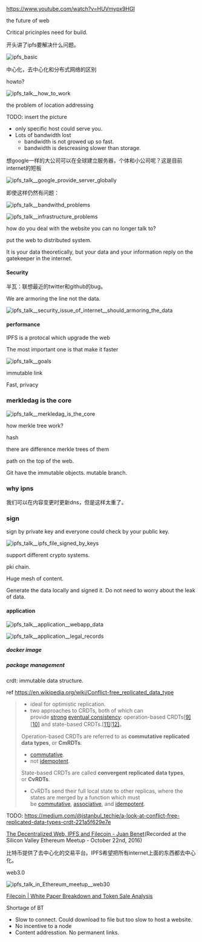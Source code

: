 <https://www.youtube.com/watch?v=HUVmypx9HGI>

the future of web

Critical pricinples need for build.



开头讲了ipfs要解决什么问题。

![ipfs_basic](http://opuclx9sq.bkt.clouddn.com/2018-05-14-030313.png)



中心化，去中心化和分布式网络的区别



howto?

![ipfs_talk__how_to_work](http://opuclx9sq.bkt.clouddn.com/2018-05-14-032437.png)



the problem of location addressing

TODO: insert the picture

* only specific host could serve you.
* Lots of bandwidth lost
  * bandwidth is not growed up so fast.
  * bandwidth is descreasing slower than storage.

想google一样的大公司可以在全球建立服务器，个体和小公司呢？这是目前internet的短板

![ipfs_talk__google_provide_server_globally](http://opuclx9sq.bkt.clouddn.com/2018-05-14-033422.png)



即使这样仍然有问题：

![ipfs_talk__bandwithd_problems](http://opuclx9sq.bkt.clouddn.com/2018-05-14-034307.png)

![ipfs_talk__infrastructure_problems](http://opuclx9sq.bkt.clouddn.com/2018-05-14-034310.png)



how do you deal with the website you can no longer talk to?

put the web to distributed system. 



It is your data theoretically, but your data and your information reply on the gatekeeper in the internet. 



#### Security

半瓦：联想最近的twitter和github的bug。



We are armoring the line not the data.

![ipfs_talk__security_issue_of_internet__should_armoring_the_data](http://opuclx9sq.bkt.clouddn.com/2018-05-14-035113.png)



#### performance



IPFS is a protocal which upgrade the web 

The most important one is that make it faster

![ipfs_talk__goals](http://opuclx9sq.bkt.clouddn.com/2018-05-14-035510.png)



immutable link



Fast, privacy



### merkledag is the core

![ipfs_talk__merkledag_is_the_core](http://opuclx9sq.bkt.clouddn.com/2018-05-14-040331.png)

how merkle tree work?

hash

there are difference merkle trees of them



path on the top of the web.



Git have the immutable objects. mutable branch.



### why ipns

我们可以在内容变更时更新dns，但是这样太重了。

### sign

sign by private key and everyone could check by your public key.

![ipfs_talk__ipfs_file_signed_by_keys](http://opuclx9sq.bkt.clouddn.com/2018-05-14-073146.png)

support different crypto systems.

pki chain.

Huge mesh of content.



Generate the data locally and signed it. Do not need to worry about the leak of data.

#### application

![ipfs_talk__application__webapp_data](http://opuclx9sq.bkt.clouddn.com/2018-05-14-074235.png)

![ipfs_talk__application__legal_records](http://opuclx9sq.bkt.clouddn.com/2018-05-14-073832.png)



##### docker image

##### package management





crdt: immutable data structure.

ref <https://en.wikipedia.org/wiki/Conflict-free_replicated_data_type>

> * ideal for optimistic replication.
> * two approaches to CRDTs, both of which can provide [strong](https://en.wikipedia.org/wiki/Strong_consistency) [eventual consistency](https://en.wikipedia.org/wiki/Eventual_consistency): operation-based CRDTs[[9\]](https://en.wikipedia.org/wiki/Conflict-free_replicated_data_type#cite_note-2010OpBased-9)[[10\]](https://en.wikipedia.org/wiki/Conflict-free_replicated_data_type#cite_note-:0-10) and state-based CRDTs.[[11\]](https://en.wikipedia.org/wiki/Conflict-free_replicated_data_type#cite_note-1999StateBased-11)[[12\]](https://en.wikipedia.org/wiki/Conflict-free_replicated_data_type#cite_note-:1-12)。
>
> Operation-based CRDTs are referred to as **commutative replicated data types**, or **CmRDTs**. 
>
> * [commutative](https://en.wikipedia.org/wiki/Commutative).
> * not [idempotent](https://en.wikipedia.org/wiki/Idempotent). 
>
> State-based CRDTs are called **convergent replicated data types**, or **CvRDTs**.
>
> * CvRDTs send their full local state to other replicas, where the states are merged by a function which must be [commutative](https://en.wikipedia.org/wiki/Commutative), [associative](https://en.wikipedia.org/wiki/Associative), and [idempotent](https://en.wikipedia.org/wiki/Idempotent). 

TODO: <https://medium.com/@istanbul_techie/a-look-at-conflict-free-replicated-data-types-crdt-221a5f629e7e>



[The Decentralized Web, IPFS and Filecoin - Juan Benet](https://www.youtube.com/watch?v=cU-n_m-snxQ)(Recorded at the Silicon Valley Ethereum Meetup - October 22nd, 2016)

比特币提供了去中心化的交易平台。IPFS希望把所有internet上面的东西都去中心化。



web3.0

![ipfs_talk_in_Ethereum_meetup__web30](http://opuclx9sq.bkt.clouddn.com/2018-05-14-085809.png)



[Filecoin | White Paper Breakdown and Token Sale Analysis](https://www.youtube.com/watch?v=e02czCnCuCM)

Shortage of BT

* Slow to connect. Could download to file but too slow to host a website.
* No incentive to a node
* Content addresstion. No permanent links.

